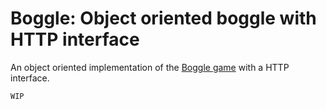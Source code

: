 # Boggle: Object oriented boggle with HTTP interface

An object oriented implementation of the [Boggle game](https://en.wikipedia.org/wiki/Boggle) with a HTTP interface.

`WIP`
